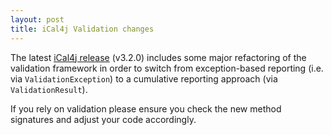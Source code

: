```yaml
---
layout: post
title: iCal4j Validation changes
---
```


The latest [iCal4j release] (v3.2.0) includes some major refactoring of the validation framework in order
to switch from exception-based reporting (i.e. via `ValidationException`) to a cumulative reporting approach
(via `ValidationResult`).

If you rely on validation please ensure you check the new method signatures and adjust your code accordingly.

[iCal4j release]: (https://ical4j.github.io/docs/ical4j/api/)
